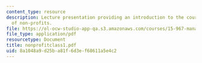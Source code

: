 ```yaml
---
content_type: resource
description: Lecture presentation providing an introduction to the course and an overview
  of non-profits.
file: https://ol-ocw-studio-app-qa.s3.amazonaws.com/courses/15-967-managing-and-volunteering-in-the-non-profit-sector-spring-2005/8a1048a9d25ba81f6d3ef68611a5e4c2_nonprofitclass1.pdf
file_type: application/pdf
resourcetype: Document
title: nonprofitclass1.pdf
uid: 8a1048a9-d25b-a81f-6d3e-f68611a5e4c2
---
```


